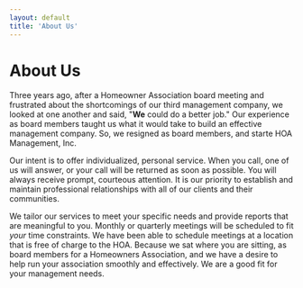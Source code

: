 ```yaml
---
layout: default
title: 'About Us'
---
```

# About Us
Three years ago, after a Homeowner Association board meeting and frustrated about the shortcomings of our third management
company, we looked at one another and said, "**We** could do a better job." Our experience as board members taught us
what it would take to build an effective management company. So, we resigned as board members, and starte HOA Management, Inc.

Our intent is to offer individualized, personal service. When you call, one of us will answer, or your call will be 
returned as soon as possible. You will always receive prompt, courteous attention. It is our priority to establish and
maintain professional relationships with all of our clients and their communities.

We tailor our services to meet your specific needs and provide reports that are meaningful to you. Monthly or quarterly
meetings will be scheduled to fit _your_ time constraints. We have been able to schedule meetings at a location that is
free of charge to the HOA. Because we sat where you are sitting, as board members for a Homeowners Association, and we have
a desire to help run your association smoothly and effectively. We are a good fit for your management needs.
